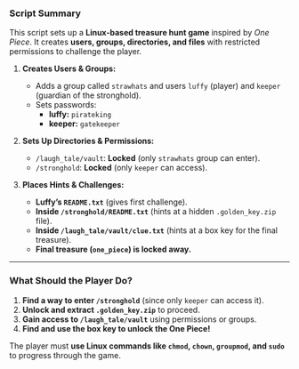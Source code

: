 ### **Script Summary**  
This script sets up a **Linux-based treasure hunt game** inspired by *One Piece*. It creates **users, groups, directories, and files** with restricted permissions to challenge the player.  

1. **Creates Users & Groups:**  
   - Adds a group called `strawhats` and users `luffy` (player) and `keeper` (guardian of the stronghold).  
   - Sets passwords:  
     - **luffy:** `pirateking`  
     - **keeper:** `gatekeeper`  

2. **Sets Up Directories & Permissions:**  
   - `/laugh_tale/vault`: **Locked** (only `strawhats` group can enter).  
   - `/stronghold`: **Locked** (only `keeper` can access).  

3. **Places Hints & Challenges:**  
   - **Luffy’s `README.txt`** (gives first challenge).  
   - **Inside `/stronghold/README.txt`** (hints at a hidden `.golden_key.zip` file).  
   - **Inside `/laugh_tale/vault/clue.txt`** (hints at a box key for the final treasure).  
   - **Final treasure (`one_piece`) is locked away.**  

---

### **What Should the Player Do?**  
1. **Find a way to enter `/stronghold`** (since only `keeper` can access it).  
2. **Unlock and extract `.golden_key.zip`** to proceed.  
3. **Gain access to `/laugh_tale/vault`** using permissions or groups.  
4. **Find and use the box key to unlock the One Piece!**  

The player must **use Linux commands like `chmod`, `chown`, `groupmod`, and `sudo`** to progress through the game.
